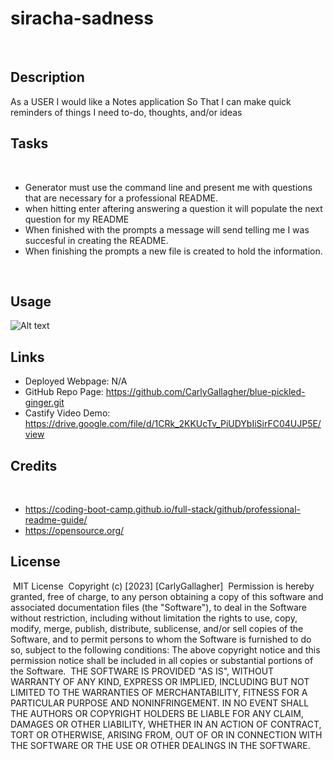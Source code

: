 # siracha-sadness
​
## Description
​As a USER I would like a Notes application
So That I can make quick reminders of things I need to-do, thoughts, and/or ideas

## Tasks
​
- Generator must use the command line and present me with questions that are necessary for a professional README.
- when hitting enter aftering answering a question it will populate the next question for my README
- When finished with the prompts a message will send telling me I was succesful in creating the README.
- When finishing the prompts a new file is created to hold the information.

​
## Usage

​![Alt text](utils/assets/terminalPrompts.png)

## Links
- Deployed Webpage: N/A
- GitHub Repo Page: https://github.com/CarlyGallagher/blue-pickled-ginger.git
- Castify Video Demo: https://drive.google.com/file/d/1CRk_2KKUcTv_PiUDYbIiSirFC04UJP5E/view
​
## Credits
​
- https://coding-boot-camp.github.io/full-stack/github/professional-readme-guide/
- https://opensource.org/
​
## License
​
MIT License
​
Copyright (c) [2023] [CarlyGallagher]
​
Permission is hereby granted, free of charge, to any person obtaining a copy
of this software and associated documentation files (the "Software"), to deal
in the Software without restriction, including without limitation the rights
to use, copy, modify, merge, publish, distribute, sublicense, and/or sell
copies of the Software, and to permit persons to whom the Software is
furnished to do so, subject to the following conditions:
​
The above copyright notice and this permission notice shall be included in all
copies or substantial portions of the Software.
​
THE SOFTWARE IS PROVIDED "AS IS", WITHOUT WARRANTY OF ANY KIND, EXPRESS OR
IMPLIED, INCLUDING BUT NOT LIMITED TO THE WARRANTIES OF MERCHANTABILITY,
FITNESS FOR A PARTICULAR PURPOSE AND NONINFRINGEMENT. IN NO EVENT SHALL THE
AUTHORS OR COPYRIGHT HOLDERS BE LIABLE FOR ANY CLAIM, DAMAGES OR OTHER
LIABILITY, WHETHER IN AN ACTION OF CONTRACT, TORT OR OTHERWISE, ARISING FROM,
OUT OF OR IN CONNECTION WITH THE SOFTWARE OR THE USE OR OTHER DEALINGS IN THE
SOFTWARE.
